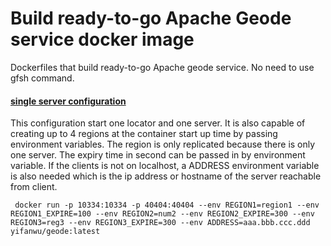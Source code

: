 # Build ready-to-go Apache Geode service docker image

Dockerfiles that build ready-to-go Apache geode service. No need to use gfsh command.


#### [single server configuration](https://github.com/yifanwu8/examples/tree/master/containerization/dockerfiles/apache-geode/single_server)
This configuration start one locator and one server.
It is also capable of creating up to 4 regions at the container start up time by passing environment variables.
The region is only replicated because there is only one server.
The expiry time in second can be passed in by environment variable.
If the clients is not on localhost, a ADDRESS environment variable is also needed which is the ip address or
 hostname of the server reachable from client.
```
 docker run -p 10334:10334 -p 40404:40404 --env REGION1=region1 --env REGION1_EXPIRE=100 --env REGION2=num2 --env REGION2_EXPIRE=300 --env REGION3=reg3 --env REGION3_EXPIRE=300 --env ADDRESS=aaa.bbb.ccc.ddd yifanwu/geode:latest
```